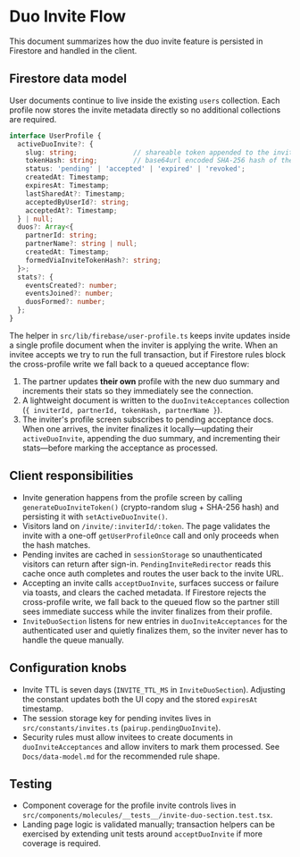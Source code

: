 # Duo Invite Flow

This document summarizes how the duo invite feature is persisted in Firestore and handled in the client.

## Firestore data model

User documents continue to live inside the existing `users` collection. Each profile now stores the invite metadata directly so no additional collections are required.

```ts
interface UserProfile {
  activeDuoInvite?: {
    slug: string;              // shareable token appended to the invite URL
    tokenHash: string;         // base64url encoded SHA-256 hash of the slug
    status: 'pending' | 'accepted' | 'expired' | 'revoked';
    createdAt: Timestamp;
    expiresAt: Timestamp;
    lastSharedAt?: Timestamp;
    acceptedByUserId?: string;
    acceptedAt?: Timestamp;
  } | null;
  duos?: Array<{
    partnerId: string;
    partnerName?: string | null;
    createdAt: Timestamp;
    formedViaInviteTokenHash?: string;
  }>;
  stats?: {
    eventsCreated?: number;
    eventsJoined?: number;
    duosFormed?: number;
  };
}
```

The helper in `src/lib/firebase/user-profile.ts` keeps invite updates inside a single profile document when the inviter is applying the write. When an invitee accepts we try to run the full transaction, but if Firestore rules block the cross-profile write we fall back to a queued acceptance flow:

1. The partner updates **their own** profile with the new duo summary and increments their stats so they immediately see the connection.
2. A lightweight document is written to the `duoInviteAcceptances` collection (`{ inviterId, partnerId, tokenHash, partnerName }`).
3. The inviter's profile screen subscribes to pending acceptance docs. When one arrives, the inviter finalizes it locally—updating their `activeDuoInvite`, appending the duo summary, and incrementing their stats—before marking the acceptance as processed.

## Client responsibilities

- Invite generation happens from the profile screen by calling `generateDuoInviteToken()` (crypto-random slug + SHA-256 hash) and persisting it with `setActiveDuoInvite()`.
- Visitors land on `/invite/:inviterId/:token`. The page validates the invite with a one-off `getUserProfileOnce` call and only proceeds when the hash matches.
- Pending invites are cached in `sessionStorage` so unauthenticated visitors can return after sign-in. `PendingInviteRedirector` reads this cache once auth completes and routes the user back to the invite URL.
- Accepting an invite calls `acceptDuoInvite`, surfaces success or failure via toasts, and clears the cached metadata. If Firestore rejects the cross-profile write, we fall back to the queued flow so the partner still sees immediate success while the inviter finalizes from their profile.
- `InviteDuoSection` listens for new entries in `duoInviteAcceptances` for the authenticated user and quietly finalizes them, so the inviter never has to handle the queue manually.

## Configuration knobs

- Invite TTL is seven days (`INVITE_TTL_MS` in `InviteDuoSection`). Adjusting the constant updates both the UI copy and the stored `expiresAt` timestamp.
- The session storage key for pending invites lives in `src/constants/invites.ts` (`pairup.pendingDuoInvite`).
- Security rules must allow invitees to create documents in `duoInviteAcceptances` and allow inviters to mark them processed. See `Docs/data-model.md` for the recommended rule shape.

## Testing

- Component coverage for the profile invite controls lives in `src/components/molecules/__tests__/invite-duo-section.test.tsx`.
- Landing page logic is validated manually; transaction helpers can be exercised by extending unit tests around `acceptDuoInvite` if more coverage is required.
